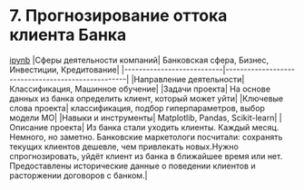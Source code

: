 # 7. Прогнозирование оттока клиента Банка
[ipynb](http://)
|Сферы деятельности компаний| Банковская сфера, Бизнес, Инвестиции, Кредитование|
|---------------------------|---------------------------------------------------|
|Направление деятельности| Классификация, Машинное обучение|
|Задачи проекта| На основе данных из банка определить клиент, который может уйти|
|Ключевые слова проекта| классификация, подбор гиперпараметров, выбор модели МО|
|Навыки и инструменты| Matplotlib, Pandas, Scikit-learn|
|Описание проекта| Из банка стали уходить клиенты. Каждый месяц. Немного, но заметно. Банковские маркетологи посчитали: сохранять текущих клиентов дешевле, чем привлекать новых.Нужно спрогнозировать, уйдёт клиент из банка в ближайшее время или нет. Предоставлены исторические данные о поведении клиентов и расторжении договоров с банком.|
